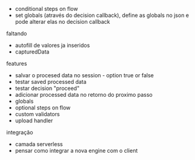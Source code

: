 - conditional steps on flow
- set globals (através do decision callback), define as globals no json e pode alterar elas no decision callback

faltando

- autofill de valores ja inseridos
- capturedData

features
- salvar o procesed data no session - option true or false
- testar saved processed data
- testar decision "proceed"
- adicionar processed data no retorno do proximo passo
- globals
- optional steps on flow
- custom validators
- upload handler


integração

- camada serverless
- pensar como integrar a nova engine com o client
